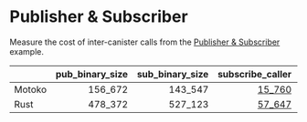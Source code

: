 # Publisher & Subscriber

Measure the cost of inter-canister calls from the [Publisher & Subscriber](https://github.com/dfinity/examples/tree/master/motoko/pub-sub) example.


| |pub_binary_size|sub_binary_size|subscribe_caller|subscribe_callee|publish_caller|publish_callee|
|--|--:|--:|--:|--:|--:|--:|
|Motoko|156_672|143_547|[15_760](mo_subscribe.svg)|[8_489](mo_pub_register.svg)|[11_737](mo_publish.svg)|[3_665](mo_sub_update.svg)|
|Rust|478_372|527_123|[57_647](rs_subscribe.svg)|[38_523](rs_pub_register.svg)|[81_062](rs_publish.svg)|[45_691](rs_sub_update.svg)|
